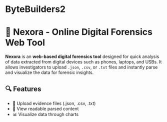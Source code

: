 # ByteBuilders2

# 🧠 Nexora - Online Digital Forensics Web Tool

**Nexora** is an **web-based digital forensics tool** designed for quick analysis of data extracted from digital devices such as phones, laptops, and USBs. It allows investigators to upload `.json`, `.csv`, or `.txt` files and instantly parse and visualize the data for forensic insights.

## 🔍 Features

- 📁 Upload evidence files (.json, .csv, .txt)
- 🧾 View readable parsed content
- 📊 Visualize data through charts
